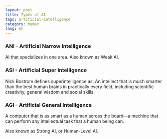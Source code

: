 ```yaml
---
layout: post
title: Types of AI
tags: artificial-intelligence 
category: memex
lang: en
---
```


### ANI - Artificial Narrow Intelligence 

AI that specializes in one area. Also known as Weak AI.

### ASI - Artificial Super Intelligence

Nick Bostrom defines superintelligence as: An intellect that is much smarter than the best human brains in practically every field, including scientific creativity, general wisdom and social skills.

### AGI - Artificial General Intelligence

A computer that is as smart as a human across the board—a machine that can perform any intellectual task that a human being can.

Also known as Strong AI, or Human-Level AI.